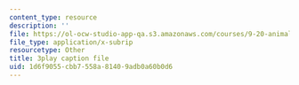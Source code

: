 ```yaml
---
content_type: resource
description: ''
file: https://ol-ocw-studio-app-qa.s3.amazonaws.com/courses/9-20-animal-behavior-fall-2013/1d6f9055cbb7558a81409adb0a60b0d6_472235.vtt
file_type: application/x-subrip
resourcetype: Other
title: 3play caption file
uid: 1d6f9055-cbb7-558a-8140-9adb0a60b0d6
---
```

